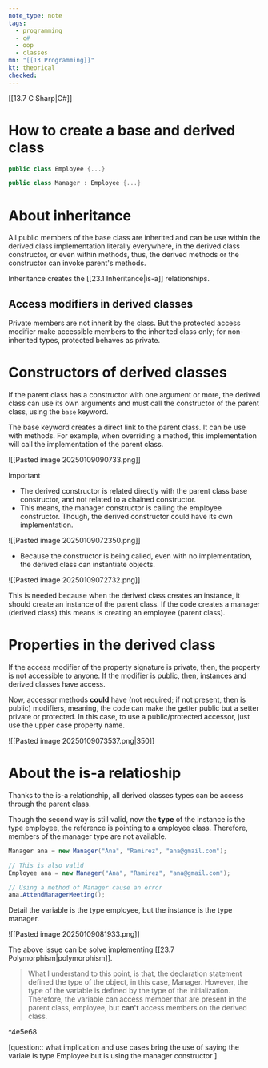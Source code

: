 ```yaml
---
note_type: note
tags:
  - programming
  - c#
  - oop
  - classes
mn: "[[13 Programming]]"
kt: theorical
checked: 
---
```

[[13.7 C Sharp|C#]]

# How to create a base and derived class
```c#
public class Employee {...}

public class Manager : Employee {...}
```

# About inheritance
All public members of the base class are inherited and can be use within the derived class implementation literally everywhere, in the derived class constructor, or even within methods, thus, the derived methods or the constructor can invoke parent's methods. 

Inheritance creates the [[23.1 Inheritance|is-a]] relationships. 

## Access modifiers in derived classes
Private members are not inherit by the class. But the protected access modifier make accessible members to the inherited class only; for non-inherited types, protected behaves as private. 

# Constructors of derived classes
If the parent class has a constructor with one argument or more, the derived class can use its own arguments and must call the constructor of the parent class, using the `base` keyword.

The base keyword creates a direct link to the parent class. It can be use with methods. For example, when overriding a method, this implementation will call the implementation of the parent class.

![[Pasted image 20250109090733.png]]


>[!important]
>- The derived constructor is related directly with the parent class base constructor, and not related to a chained constructor. 
>- This means, the manager constructor is calling the employee constructor. Though, the derived constructor could have its own implementation.
>
>![[Pasted image 20250109072350.png]]
>
>- Because the constructor is being called, even with no implementation, the derived class can instantiate objects.
>
>![[Pasted image 20250109072732.png]]

This is needed because when the derived class creates an instance, it should create an instance of the parent class. If the code creates a manager (derived class) this means is creating an employee (parent class). 

# Properties in the derived class
If the access modifier of the property signature is private, then, the property is not accessible to anyone. If the modifier is public, then, instances and derived classes have access.

Now, accessor methods **could** have (not required; if not present, then is public) modifiers, meaning, the code can make the getter public but a setter private or protected. In this case, to use a public/protected accessor, just use the upper case property name. 


![[Pasted image 20250109073537.png|350]]

# About the is-a relatioship
Thanks to the is-a relationship, all derived classes types can be access through the parent class.

Though the second way is still valid, now the **type** of the instance is the type employee, the reference is pointing to a employee class. Therefore, members of the manager type are not available. 

```c#
Manager ana = new Manager("Ana", "Ramirez", "ana@gmail.com");

// This is also valid
Employee ana = new Manager("Ana", "Ramirez", "ana@gmail.com");

// Using a method of Manager cause an error
ana.AttendManagerMeeting(); 
```

Detail the variable is the type employee, but the instance is the type manager. 

![[Pasted image 20250109081933.png]]

The above issue can be solve implementing [[23.7 Polymorphism|polymorphism]]. 

> What I understand to this point, is that, the declaration statement defined the type of the object, in this case, Manager. However, the type of the variable is defined by the type of the initialization. Therefore, the variable can access member that are present in the parent class, employee, but **can't** access members on the derived class. 

^4e5e68

[question:: what implication and use cases bring the use of saying the variale is type Employee but is using the manager constructor ]